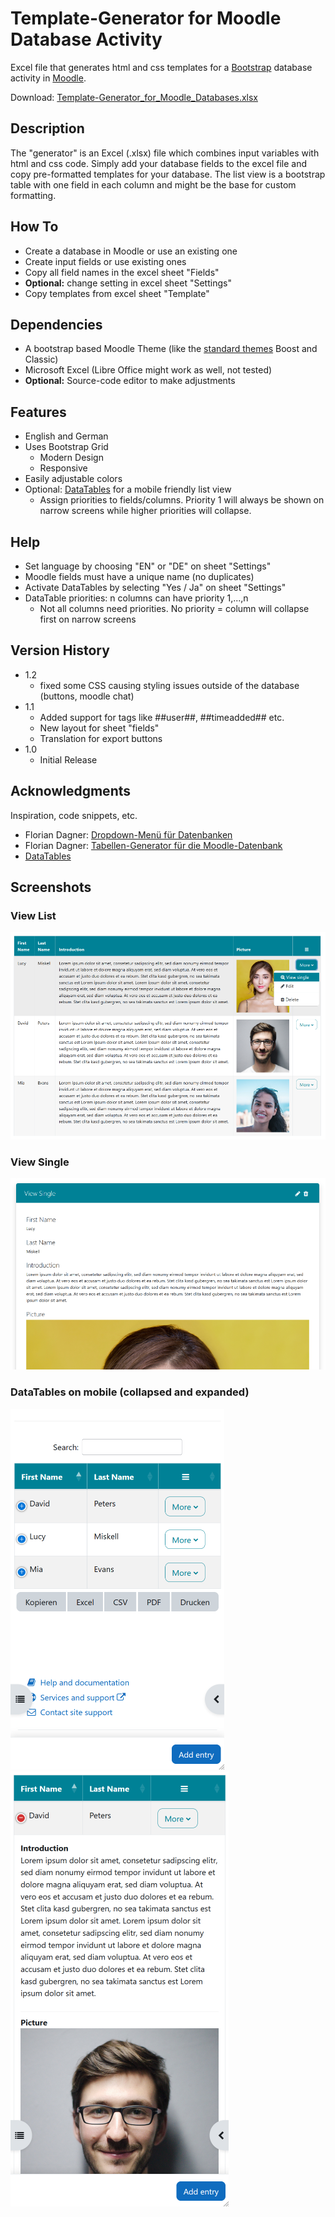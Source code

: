 # Template-Generator for Moodle Database Activity

Excel file that generates html and css templates for a [Bootstrap](https://getbootstrap.com/) database activity in [Moodle](https://moodle.org/).

Download: [Template-Generator_for_Moodle_Databases.xlsx](https://github.com/margomius/moodle-database-generator/raw/main/Template-Generator_for_Moodle_Databases.xlsx)

## Description

The "generator" is an Excel (.xlsx) file which combines input variables with html and css code.
Simply add your database fields to the excel file and copy pre-formatted templates for your database.
The list view is a bootstrap table with one field in each column and might be the base for custom formatting.

## How To

* Create a database in Moodle or use an existing one
* Create input fields or use existing ones
* Copy all field names in the excel sheet "Fields"
* **Optional:** change setting in excel sheet "Settings"
* Copy templates from excel sheet "Template"

## Dependencies

* A bootstrap based Moodle Theme (like the [standard themes](https://docs.moodle.org/401/en/Standard_themes) Boost and Classic)
* Microsoft Excel (Libre Office might work as well, not tested)
* **Optional:** Source-code editor to make adjustments

## Features

* English and German
* Uses Bootstrap Grid
    * Modern Design
    * Responsive
* Easily adjustable colors
* Optional: [DataTables](https://datatables.net/) for a mobile friendly list view
    * Assign priorities to fields/columns. Priority 1 will always be shown on narrow screens while higher priorities will collapse.

## Help

* Set language by choosing "EN" or "DE" on sheet "Settings"
* Moodle fields must have a unique name (no duplicates)
* Activate DataTables by selecting "Yes / Ja" on sheet "Settings"
* DataTable priorities: n columns can have priority 1,...,n
    * Not all columns need priorities. No priority = column will collapse first on narrow screens

## Version History

* 1.2
    * fixed some CSS causing styling issues outside of the database (buttons, moodle chat)
* 1.1
    * Added support for tags like ##user##, ##timeadded## etc.
    * New layout for sheet "fields"
    * Translation for export buttons
* 1.0
    * Initial Release

## Acknowledgments

Inspiration, code snippets, etc.
* Florian Dagner: [Dropdown-Menü für Datenbanken](https://fdagner.notion.site/Dropdown-Menu-f-r-Datenbank-Aktionen-ad16054184c740de816a092c7a487260)
* Florian Dagner: [Tabellen-Generator für die Moodle-Datenbank](https://fdagner.de/wpress/tabellen-generator-fuer-die-moodle-datenbank-beta/)
* [DataTables](https://datatables.net/)

## Screenshots

### View List
![image](https://github.com/margomius/moodle-database-generator/blob/main/Screenshots/05_List_View.PNG?raw=true)

### View Single
![image](https://github.com/margomius/moodle-database-generator/blob/main/Screenshots/06_Single_View.PNG?raw=true)

### DataTables on mobile (collapsed and expanded)
![image](https://github.com/margomius/moodle-database-generator/blob/main/Screenshots/07_DataTables_List_View_Collapsed.PNG?raw=true)&nbsp;&nbsp;&nbsp;&nbsp;&nbsp;![image](https://github.com/margomius/moodle-database-generator/blob/main/Screenshots/08_DataTables_List_View_Expanded.PNG?raw=true)

